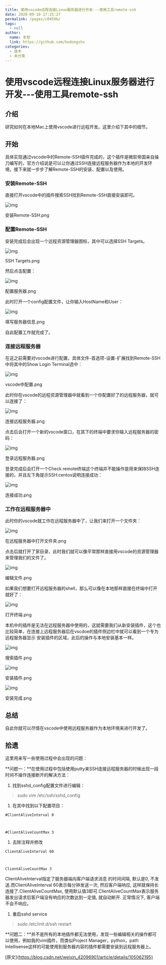 ```yaml
---
title: 使用vscode远程连接Linux服务器进行开发---使用工具remote-ssh
date: 2020-09-10 17:25:27
permalink: /pages/c0459b/
tags: 
  - null
author: 
  name: 冬恕
  link: https://github.com/hedongshu
categories: 
  - 技术
  - 未分类
---
```

# 使用vscode远程连接Linux服务器进行开发---使用工具remote-ssh

## 介绍

研究如何在本地Mac上使用vscode进行远程开发。这里介绍下其中的细节。

## 开始

具体实现通过vscode中的Remote-SSH插件完成的，这个插件是微软帝国亲自操刀编写的，官方介绍说是可以让你通过SSH连接远程服务器作为本地的开发环境，接下来就一步步了解Remote-SSH的安装、配置以及使用。

### 安装Remote-SSH

直接打开vscode中的插件搜索SSH找到Remote-SSH直接安装即可。

 

![img](https://imgconvert.csdnimg.cn/aHR0cHM6Ly91cGxvYWQtaW1hZ2VzLmppYW5zaHUuaW8vdXBsb2FkX2ltYWdlcy8yNTM3NDI5LTEwMTNmYjQ1YmU4Mjg5NmYucG5nP2ltYWdlTW9ncjIvYXV0by1vcmllbnQvc3RyaXB8aW1hZ2VWaWV3Mi8yL3cvNTMxL2Zvcm1hdC93ZWJw?x-oss-process=image/format,png)

安装Remote-SSH.png

### 配置Remote-SSH

安装完成后会出现一个远程资源管理器图标，其中可以选择SSH Targets。

![img](https://imgconvert.csdnimg.cn/aHR0cHM6Ly91cGxvYWQtaW1hZ2VzLmppYW5zaHUuaW8vdXBsb2FkX2ltYWdlcy8yNTM3NDI5LTRjODRlYzE4OWU4MTUyZGMucG5nP2ltYWdlTW9ncjIvYXV0by1vcmllbnQvc3RyaXB8aW1hZ2VWaWV3Mi8yL3cvNDExL2Zvcm1hdC93ZWJw?x-oss-process=image/format,png)

SSH Targets.png


然后点击配置：

![img](https://imgconvert.csdnimg.cn/aHR0cHM6Ly91cGxvYWQtaW1hZ2VzLmppYW5zaHUuaW8vdXBsb2FkX2ltYWdlcy8yNTM3NDI5LWNlZTcxMGI0NGFiZjMzNGIucG5nP2ltYWdlTW9ncjIvYXV0by1vcmllbnQvc3RyaXB8aW1hZ2VWaWV3Mi8yL3cvMTAzMS9mb3JtYXQvd2VicA?x-oss-process=image/format,png)

配置服务器.png


此时打开一个config配置文件，让你输入HostName和User：

![img](https://imgconvert.csdnimg.cn/aHR0cHM6Ly91cGxvYWQtaW1hZ2VzLmppYW5zaHUuaW8vdXBsb2FkX2ltYWdlcy8yNTM3NDI5LWE0YjI5M2MxZTk0OGJmNDEucG5nP2ltYWdlTW9ncjIvYXV0by1vcmllbnQvc3RyaXB8aW1hZ2VWaWV3Mi8yL3cvODU4L2Zvcm1hdC93ZWJw?x-oss-process=image/format,png)

填写服务器信息.png


自此配置工作就完成了。

 

### 连接远程服务器

在这之前需要对vscode进行配置，具体文件-首选项-设置-扩展找到Remote-SSH中将其中的Show Login Terminal选中：

![img](https://imgconvert.csdnimg.cn/aHR0cHM6Ly91cGxvYWQtaW1hZ2VzLmppYW5zaHUuaW8vdXBsb2FkX2ltYWdlcy8yNTM3NDI5LTlmMjk3NTdhNGQ5NjhkMTQucG5nP2ltYWdlTW9ncjIvYXV0by1vcmllbnQvc3RyaXB8aW1hZ2VWaWV3Mi8yL3cvODg0L2Zvcm1hdC93ZWJw?x-oss-process=image/format,png)

vscode中配置.png


此时你在vscode的远程资源管理器中就看到一个你配置好了的远程服务器，就可以连接了：

![img](https://imgconvert.csdnimg.cn/aHR0cHM6Ly91cGxvYWQtaW1hZ2VzLmppYW5zaHUuaW8vdXBsb2FkX2ltYWdlcy8yNTM3NDI5LTgzMmU0NWZmMGI5OWRkZTYucG5nP2ltYWdlTW9ncjIvYXV0by1vcmllbnQvc3RyaXB8aW1hZ2VWaWV3Mi8yL3cvMzg5L2Zvcm1hdC93ZWJw?x-oss-process=image/format,png)

连接远程服务器.png


点击后会打开一个新的vscode窗口，在其下的终端中要求你输入远程服务器的密码：

![img](https://imgconvert.csdnimg.cn/aHR0cHM6Ly91cGxvYWQtaW1hZ2VzLmppYW5zaHUuaW8vdXBsb2FkX2ltYWdlcy8yNTM3NDI5LTk0OTA0NjNjZmExM2U3OWUucG5nP2ltYWdlTW9ncjIvYXV0by1vcmllbnQvc3RyaXB8aW1hZ2VWaWV3Mi8yL3cvMTAyMi9mb3JtYXQvd2VicA?x-oss-process=image/format,png)

登录远程服务器.png


登录完成后会打开一个Check remote终端这个终端并不能操作是用来保持SSH连接的，并且左下角提示SSH:centos说明连接成功：

![img](https://imgconvert.csdnimg.cn/aHR0cHM6Ly91cGxvYWQtaW1hZ2VzLmppYW5zaHUuaW8vdXBsb2FkX2ltYWdlcy8yNTM3NDI5LTNlMTE3NjQ2NjhiMmM4MDMucG5nP2ltYWdlTW9ncjIvYXV0by1vcmllbnQvc3RyaXB8aW1hZ2VWaWV3Mi8yL3cvMTAxOS9mb3JtYXQvd2VicA?x-oss-process=image/format,png)

连接成功.png

 

### 工作在远程服务器中

此时你的vscode就工作在远程服务器中了，让我们来打开一个文件夹：

![img](https://imgconvert.csdnimg.cn/aHR0cHM6Ly91cGxvYWQtaW1hZ2VzLmppYW5zaHUuaW8vdXBsb2FkX2ltYWdlcy8yNTM3NDI5LTMxNmEwZmNmZmU5ZmFmZTIucG5nP2ltYWdlTW9ncjIvYXV0by1vcmllbnQvc3RyaXB8aW1hZ2VWaWV3Mi8yL3cvNzIxL2Zvcm1hdC93ZWJw?x-oss-process=image/format,png)

在远程服务器中打开文件夹.png


点击后就打开了家目录，此时我们就可以像平常那样直接用vscode的资源管理器来管理我们的文件了。

![img](https://imgconvert.csdnimg.cn/aHR0cHM6Ly91cGxvYWQtaW1hZ2VzLmppYW5zaHUuaW8vdXBsb2FkX2ltYWdlcy8yNTM3NDI5LWRiYzI4NmU4MjcyOTlmMjcucG5nP2ltYWdlTW9ncjIvYXV0by1vcmllbnQvc3RyaXB8aW1hZ2VWaWV3Mi8yL3cvMjc2L2Zvcm1hdC93ZWJw?x-oss-process=image/format,png)

编辑文件.png


如果我们想要打开远程服务器的shell，那么可以像在本地那样直接在终端中打开就好了：

![img](https://imgconvert.csdnimg.cn/aHR0cHM6Ly91cGxvYWQtaW1hZ2VzLmppYW5zaHUuaW8vdXBsb2FkX2ltYWdlcy8yNTM3NDI5LTg2MTMxYmUxNWQxYWMwZmMucG5nP2ltYWdlTW9ncjIvYXV0by1vcmllbnQvc3RyaXB8aW1hZ2VWaWV3Mi8yL3cvODY2L2Zvcm1hdC93ZWJw?x-oss-process=image/format,png)

打开终端.png


本机中的插件是无法在远程服务器中使用的，这就需要我们从新安装插件，这个也比较简单，在连接上远程服务器后在vscdoe的插件侧边栏中就可以看到一个专为远程服务器显示 安装插件的区域，此后的操作与本地安装基本一样。

![img](https://imgconvert.csdnimg.cn/aHR0cHM6Ly91cGxvYWQtaW1hZ2VzLmppYW5zaHUuaW8vdXBsb2FkX2ltYWdlcy8yNTM3NDI5LTg4MjAxOGE2NmI2ZThjMjYucG5nP2ltYWdlTW9ncjIvYXV0by1vcmllbnQvc3RyaXB8aW1hZ2VWaWV3Mi8yL3cvMzIyL2Zvcm1hdC93ZWJw?x-oss-process=image/format,png)

搜索插件.png

 

![img](https://imgconvert.csdnimg.cn/aHR0cHM6Ly91cGxvYWQtaW1hZ2VzLmppYW5zaHUuaW8vdXBsb2FkX2ltYWdlcy8yNTM3NDI5LTNkZTQ0NzBjMjA2OTViZDEucG5nP2ltYWdlTW9ncjIvYXV0by1vcmllbnQvc3RyaXB8aW1hZ2VWaWV3Mi8yL3cvMjgwL2Zvcm1hdC93ZWJw?x-oss-process=image/format,png)

安装插件.png

 

![img](https://imgconvert.csdnimg.cn/aHR0cHM6Ly91cGxvYWQtaW1hZ2VzLmppYW5zaHUuaW8vdXBsb2FkX2ltYWdlcy8yNTM3NDI5LWYwNzMyODhlNzIwOWQ5N2QucG5nP2ltYWdlTW9ncjIvYXV0by1vcmllbnQvc3RyaXB8aW1hZ2VWaWV3Mi8yL3cvMjg0L2Zvcm1hdC93ZWJw?x-oss-process=image/format,png)

安装完成.png

 

## 总结

自此你就可以尽情在vscode中使用远程服务器作为本地环境来进行开发了。

## 拾遗

这里用来写一些使用过程中会出现的问题：

**问题一：**在使用过程中包括使用putty来SSH连接远程服务器的时候出现一段时间不操作连接断开的解决方法：

1. 找到sshd_config配置文件进行编辑：

> sudo vim /etc/ssh/sshd_config

1. 在其中找到以下配置项目：

 

```
#ClientAliveInterval 0



#ClientAliveCountMax 3
```

1. 去除注释并修改

 

```
ClientAliveInterval 60



ClientAliveCountMax 3
```

ClientAliveInterval指定了服务器端向客户端请求消息 的时间间隔, 默认是0, 不发送.而ClientAliveInterval 60表示每分钟发送一次, 然后客户端响应, 这样就保持长连接了.ClientAliveCountMax, 使用默认值3即可.ClientAliveCountMax表示服务器发出请求后客户端没有响应的次数达到一定值, 就自动断开. 正常情况下, 客户端不会不响应。

1. 重启sshd service

> sudo /etc/init.d/ssh restart

**问题二：**并不是所有的本地插件都无法使用，发现一些编辑相关的操作都可以使用，例如我的vim插件，而类似Project Manager，python，path Intellisense这样的可能使用到服务器内容的插件都需要安装到远程服务器上。





[原文]{https://blog.csdn.net/weixin_42096901/article/details/105062195}

